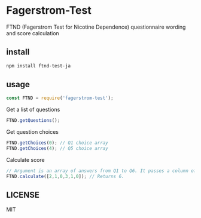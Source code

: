 # Fagerstrom-Test
FTND (Fagerstrom Test for Nicotine Dependence) questionnaire wording and score calculation

## install

```sh
npm install ftnd-test-ja
```

## usage

```js
const FTND = require('fagerstrom-test');
```

Get a list of questions
```js
FTND.getQuestions();
```

Get question choices
```js
FTND.getChoices(0); // Q1 choice array
FTND.getChoices(4); // Q5 choice array
```

Calculate score
```js
// Argument is an array of answers from Q1 to Q6. It passes a column of array index values ​​obtained with getChoices
FTND.calculate([2,1,0,3,1,0]); // Returns 6.
```

## LICENSE
MIT
